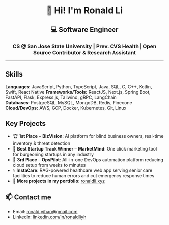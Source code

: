 <h1 align="center">👋 Hi! I'm Ronald Li</h1>
<h2 align="center">💻 Software Engineer</h2>

<h3 align="center">
CS @ San Jose State University | Prev. CVS Health | Open Source Contributor & Research Assistant
</h3>

--- 

## Skills
**Languages:** JavaScript, Python, TypeScript, Java, SQL, C, C++, Kotlin, Swift, React Native
**Frameworks/Tools:** ReactJS, Next.js, Spring Boot, FastAPI, Flask, Express.js, Tailwind, gRPC, LangChain  
**Databases:** PostgreSQL, MySQL, MongoDB, Redis, Pinecone  
**Cloud/DevOps:** AWS, GCP, Docker, Kubernetes, Git, Linux  

## Key Projects
- 🏆 **1st Place** – **BizVision**: AI platform for blind business owners, real-time inventory & threat detection  
- 🥇 **Best Startup Track Winner** – **MarketMind**: One click marketing tool for burgeoning startups in any industry  
- 🥉 **3rd Place** – **OpsPilot**: All-in-one DevOps automation platform reducing cloud setup from weeks to minutes  
- ⚕️ **InstaCare**: RAG-powered healthcare web app serving senior care facilities to reduce human errors and cut emergency response times
- **🔗 More projects in my portfolio**: [ronaldli.xyz](https://www.ronaldli.xyz) 

## 📫 Contact me
- Email: ronald.yihao@gmail.com
- LinkedIn: [linkedin.com/in/ronaldliyh](https://linkedin.com/in/ronaldliyh)



